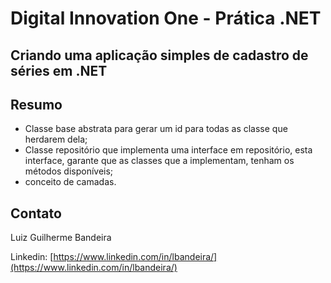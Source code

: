 # Digital Innovation One - Prática .NET

## Criando uma aplicação simples de cadastro de séries em .NET 
## Resumo
<ul>
  <li>Classe base abstrata para gerar um id para todas as classe que herdarem dela;</li>
  <li>Classe repositório que implementa uma interface em repositório, esta interface, garante que as classes que a implementam, tenham os métodos disponíveis;</li>
  <li>conceito de camadas.</li>
</ul>

## Contato

Luiz Guilherme Bandeira

Linkedin:  [https://www.linkedin.com/in/lbandeira/](https://www.linkedin.com/in/lbandeira/)


